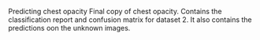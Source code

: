 Predicting chest opacity
Final copy of chest opacity. Contains the classification report and confusion matrix for dataset 2.
It also contains the predictions oon the unknown images.

